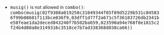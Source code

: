 * <tt>musig()</tt> is not allowed in <tt>combo()</tt>: <tt>combo(musig(02f9308a019258c31049344f85f89d5229b531c845836f99b08601f113bce036f9,03dff1d77f2a671c5f36183726db2341be58feae1da2deced843240f7b502ba659,023590a94e768f8e1815c2f24b4d80a8e3149316c3518ce7b7ad338368d038ca66))</tt>

<!--
**Seguralopez124/Seguralopez124** is a ✨ _special_ ✨ repository because its `README.md` (this file) appears on your GitHub profile.

Here are some ideas to get you started:

- 🔭 I’m currently working on ...
- 🌱 I’m currently learning ...
- 👯 I’m looking to collaborate on ...
- 🤔 I’m looking for help with ...
- 💬 Ask me about ...
- 📫 How to reach me: ...
- 😄 Pronouns: ...
- ⚡ Fun fact: ...
-->
